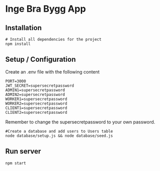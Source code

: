 # Inge Bra Bygg App

## Installation

```
# Install all dependencies for the project
npm install
```

## Setup / Configuration

Create an .env file with the following content

```
PORT=3000
JWT_SECRET=supersecretpassword 
ADMIN1=supersecretpassword
ADMIN2=supersecretpassword
WORKER1=supersecretpassword
WORKER2=supersecretpassword
CLIENT1=supersecretpassword
CLIENT2=supersecretpassword

```

Remember to change the supersecretpassword to your own password.

```
#Create a database and add users to Users table
node database/setup.js && node database/seed.js
```

## Run server

```
npm start 
```
